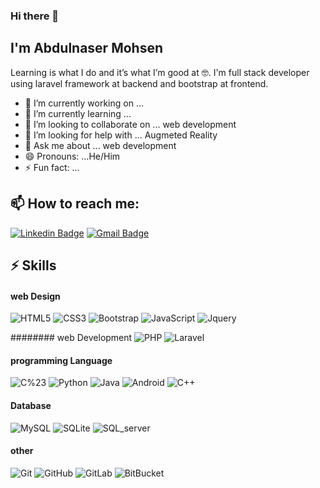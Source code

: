 ### Hi there 👋
## I'm Abdulnaser Mohsen
Learning is what I do and it’s what I’m good at 🤓.
I'm full stack developer using laravel framework at backend and bootstrap at frontend.

- 🔭 I’m currently working on ...
- 🌱 I’m currently learning ...
- 👯 I’m looking to collaborate on ... web development
- 🤔 I’m looking for help with ... Augmeted Reality
- 💬 Ask me about ... web development
- 😄 Pronouns: ...He/Him
- ⚡ Fun fact: ...

## 📫 How to reach me:
[![Linkedin Badge](https://img.shields.io/badge/-LinkedIn-blue?style=flat-square&logo=Linkedin&logoColor=white&link=https://www.linkedin.com/in/abdulnaser-mohsen-7233a5103/)](https://www.linkedin.com/in/abdulnaser-mohsen-7233a5103/)
[![Gmail Badge](https://img.shields.io/badge/-naserahmed1995@gmail.com-c14438?style=flat-square&logo=Gmail&logoColor=white&link=mailto:naserahmed1995@gmail.com)](mailto:naserahmed1995@gmail.com)
## ⚡ Skills
#### web Design
![HTML5](https://img.shields.io/badge/-HTML5-E34F26?style=flat-square&logo=html5&logoColor=white)
![CSS3](https://img.shields.io/badge/-CSS3-1572B6?style=flat-square&logo=css3)
![Bootstrap](https://img.shields.io/badge/-Bootstrap-563D7C?style=flat-square&logo=bootstrap&logoColor=white)
![JavaScript](https://img.shields.io/badge/-JavaScript-yellow?style=flat-square&logo=javascript&logoColor=white)
![Jquery](https://img.shields.io/badge/-Jquery-blue?style=flat-square&logo=Jquery)

######## web Development
![PHP](https://img.shields.io/badge/-php-blue?style=flat-square&logo=php&logoColor=white)
![Laravel](https://img.shields.io/badge/-Laravel-red?style=flat-square&logo=Laravel&logoColor=white)

#### programming Language
![C%23](https://img.shields.io/badge/-C%23-purple?style=flat-square&logo=C%23)
![Python](https://img.shields.io/badge/-Python-yellow?style=flat-square&logo=Python)
![Java](https://img.shields.io/badge/-java-orange?style=flat-square&logo=java&logoColor=white)
![Android](https://img.shields.io/badge/-Android-green?style=flat-square&logo=Android&logoColor=white)
![C++](https://img.shields.io/badge/-C++-gray?style=flat-square&logo=c)


#### Database
![MySQL](https://img.shields.io/badge/-MySQL-darkblue?style=flat-square&logo=mysql&logoColor=white)
![SQLite](https://img.shields.io/badge/-SQLite-red?style=flat-square&logo=SQLite)
![SQL_server](https://img.shields.io/badge/-SQL_server-gray?style=flat-square&logo=SQL_server)

#### other
![Git](https://img.shields.io/badge/-Git-black?style=flat-square&logo=git&logoColor=white)
![GitHub](https://img.shields.io/badge/-GitHub-181717?style=flat-square&logo=github&logoColor=white)
![GitLab](https://img.shields.io/badge/-GitLab-FCA121?style=flat-square&logo=gitlab&logoColor=white)
![BitBucket](https://img.shields.io/badge/-BitBucket-darkblue?style=flat-square&logo=bitbucket&logoColor=white)



